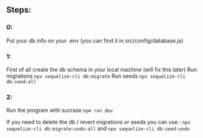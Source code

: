 ## Steps:

###  0: 
Put your db info on your .env (you can find it in src/config/database.js)
###  1:
First of all create the db schema in your local machine (will fix this later)
Run migrations ```npx sequelize-cli db:migrate```
Run seeds ```npx sequelize-cli db:seed:all```
###  2: 
Run the program with sucrase ```npm run dev```

If you need to delete the db / revert migrations or seeds you can use :
```npx sequelize-cli db:migrate:undo:all```
and
```npx sequelize-cli db:seed:undo```


